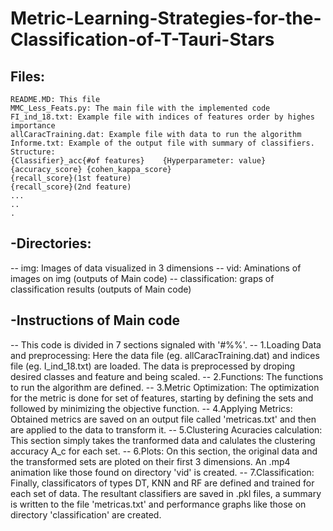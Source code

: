 # Metric-Learning-Strategies-for-the-Classification-of-T-Tauri-Stars
## Files:  
    README.MD: This file
    MMC_Less_Feats.py: The main file with the implemented code
    FI_ind_18.txt: Example file with indices of features order by highes importance
    allCaracTraining.dat: Example file with data to run the algorithm
    Informe.txt: Example of the output file with summary of classifiers.
    Structure:
    {Classifier}_acc{#of features}    {Hyperparameter: value}    {accuracy_score} {cohen_kappa_score}    
    {recall_score}(1st feature)
    {recall_score}(2nd feature)
    ...
    ..
    .
-Directories:
-- 
-- img: Images of data visualized in 3 dimensions
-- vid: Aminations of images on img (outputs of Main code)
-- classification: graps of classification results (outputs of Main code)

-Instructions of Main code
--
-- This code is divided in 7 sections signaled with '#%%'.
-- 1.Loading Data and preprocessing:
    Here the data file (eg. allCaracTraining.dat) and indices file (eg. I_ind_18.txt) are loaded. The data is preprocessed by droping desired classes and feature and being scaled.
-- 2.Functions:
    The functions to run the algorithm are defined.
-- 3.Metric Optimization:
    The optimization for the metric is done for set of features, starting by defining the sets and followed by minimizing the objective function.
-- 4.Applying Metrics:
    Obtained metrics are saved on an output file called 'metricas.txt' and then are applied to the data to transform it.
-- 5.Clustering Acuracies calculation:
    This section simply takes the tranformed data and calulates the clustering accuracy A_c for each set.
-- 6.Plots:
    On this section, the original data and the transformed sets are ploted on their first 3 dimensions. An .mp4 animation like those found on directory 'vid' is created.
-- 7.Classification:
    Finally, classificators of types DT, KNN and RF are defined and trained for each set of data. The resultant classifiers are saved in .pkl files, a summary is written  to the file 'metricas.txt' and performance graphs like those on directory 'classification' are created.
